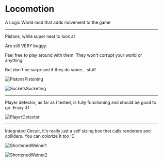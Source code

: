 # Locomotion
A Logic World mod that adds movement to the game

--------------

Pistons, while super neat to look at

Are still VERY buggy.

Feel free to play around with them.  They won't corrupt your world or anything

But don't be surprised if they do some... stuff


![PistonsPistoning](https://user-images.githubusercontent.com/44553820/141044312-c0588deb-025d-4baf-9254-1a549d4beb00.gif)

![SocketsSocketing](https://user-images.githubusercontent.com/44553820/141044319-ec6ef0bc-e133-4cd6-b7ea-99728772a014.gif)

--------------

Player detector, as far as I tested, is fully functioning and should be good to go.  Enjoy :D

![PlayerDetector](https://user-images.githubusercontent.com/44553820/141044326-211c4739-2004-44ba-8c6d-f8582b2994ca.gif)

--------------

Integrated Circuit, it's really just a self sizing box that culls renderers and colliders.
You can colorize it too :D

![ShortenedWeiner1](https://user-images.githubusercontent.com/44553820/141698838-03b24086-30ac-499a-a0d7-f6768d080699.gif)

![ShortenedWeiner2](https://user-images.githubusercontent.com/44553820/141698843-387f47e0-1d57-445f-be11-5dc1cc10d2d4.gif)

